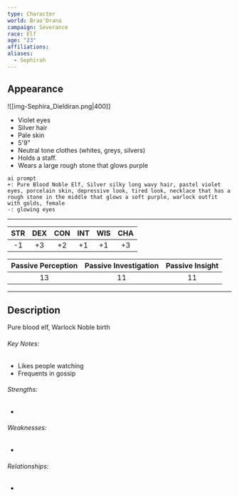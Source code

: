 ```yaml
---
type: Character
world: Brao'Drana
campaign: Severance
race: Elf
age: "23"
affiliations: 
aliases:
  - Sephirah
---
```

## Appearance
![[img-Sephira_Dieldiran.png|400]]
- Violet eyes
- Silver hair
- Pale skin
- 5'9"
- Neutral tone clothes (whites, greys, silvers)
- Holds a staff.
- Wears a large rough stone that glows purple

```
ai prompt
+: Pure Blood Noble Elf, Silver silky long wavy hair, pastel violet eyes, porcelain skin, depressive look, tired look, necklace that has a rough stone in the middle that glows a soft purple, warlock outfit with golds, female
-: glowing eyes
```
---

| STR | DEX | CON | INT | WIS | CHA |
| :-: | :-: | :-: | :-: | :-: | :-: |
| -1  | +3  | +2  | +1  | +1  | +3  |

| Passive Perception | Passive Investigation | Passive Insight |
| :----------------: | :-------------------: | :-------------: |
|         13         |          11           |       11        |

---

## Description
Pure blood elf, Warlock
Noble birth

###### Key Notes:
- Likes people watching
- Frequents in gossip

###### Strengths:
- 

###### Weaknesses:
- 

###### Relationships:
- 